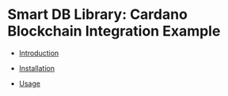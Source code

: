 
# Smart DB Library: Cardano Blockchain Integration Example

* [Introduction](README.md)
<!-- - [Table of Contents](README.md#table-of-contents)
- [Introduction](README.md#introduction)
- [Features](README.md#features)
- [Installation](README.md#installation)
- [Usage](README.md#usage)
- [Conclusion](README.md#conclusion)
- [Contribution](README.md#contribution)
- [License](README.md#license)
- [Acknowledgements](README.md#acknowledgements) -->

* [Installation](docs/installation.md)
<!-- - [Table of Contents](docs/installation.md#table-of-contents)
- [Getting Started](docs/installation.md#getting-started)
  - [Prerequisites](docs/installation.md#prerequisites)
  - [Installing Node.js and npm](docs/installation.md#installing-nodejs-and-npm)
    - [Windows](docs/installation.md#windows)
    - [macOS](docs/installation.md#macos)
    - [Ubuntu](docs/installation.md#ubuntu)
    - [Optional: Install Yarn](docs/installation.md#optional-install-yarn)
  - [Node Version Management with nvm](docs/installation.md#node-version-management-with-nvm)
    - [Benefits of Using nvm](docs/installation.md#benefits-of-using-nvm)
    - [Installing nvm](docs/installation.md#installing-nvm)
      - [Windows](docs/installation.md#windows-1)
      - [macOS and Ubuntu](docs/installation.md#macos-and-ubuntu)
  - [Using nvm to Install Node.js](docs/installation.md#using-nvm-to-install-nodejs)
- [Download, Build and Pack the library](docs/installation.md#download-build-and-pack-the-library) -->
  
* [Usage](docs/usage.md)
<!-- - [Table of Contents](docs/usage.md#table-of-contents)
- [Directory Structure](docs/usage.md#directory-structure)
- [Smart DB Library Code Structure](docs/usage.md#smart-db-library-code-structure)
  - [Entities](docs/usage.md#entities)
  - [BackEnd](docs/usage.md#backend)
  - [FrontEnd](docs/usage.md#frontend)
  - [Commons](docs/usage.md#commons)
  - [lib](docs/usage.md#lib)
  - [hooks](docs/usage.md#hooks)
  - [store](docs/usage.md#store)
- [Setting Up New Projects](docs/usage.md#setting-up-new-projects)
  - [Usage of the library](docs/usage.md#usage-of-the-library)
  - [Example Project](docs/usage.md#example-project)
    - [Running the Example Project](docs/usage.md#running-the-example-project)
  - [Custom Entities](docs/usage.md#custom-entities)
    - [Normal Entities](docs/usage.md#normal-entities)
      - [Test Entity Files](docs/usage.md#test-entity-files)
    - [Smart DB Entities](docs/usage.md#smart-db-entities)
      - [Dummy Entity Files](docs/usage.md#dummy-entity-files)
  - [Root Backend File](docs/usage.md#root-backend-file)
    - [Root Backend File Example](docs/usage.md#root-backend-file-example)
    - [Endpoints Configuration](docs/usage.md#endpoints-configuration)
  - [NextJs Api Handler Files](docs/usage.md#nextjs-api-handler-files) -->
